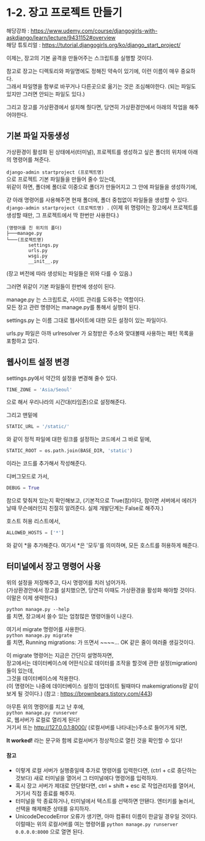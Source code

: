 # 1-2. 장고 프로젝트 만들기
해당강좌 : https://www.udemy.com/course/djangogirls-with-askdjango/learn/lecture/9431152#overview  
해당 튜토리얼 : https://tutorial.djangogirls.org/ko/django_start_project/

이제는, 장고의 기본 골격을 만들어주는 스크립트를 실행할 것이다.   

참고로 장고는 디렉토리와 파일명에도 정해진 약속이 있기에, 이런 이름이 매우 중요하다.  
그래서 파일명을 함부로 바꾸거나 다른곳으로 옮기는 것은 조심해야한다. (되는 파일도 있지만 그러면 안되는 파일도 있다.)

그리고 장고를 가상환경에서 설치해 줬다면, 당연히 가상환경안에서 아래의 작업을 해주어야한다.

## 기본 파일 자동생성
가상환경이 활성화 된 상태에서(터미널), 프로젝트를 생성하고 싶은 폴더의 위치에 아래의 명령어를 쳐준다.

```django-admin startproject (프로젝트명)```  
으로 프로젝트 기본 파일들을 만들어 줄수 있는데,  
위같이 하면, 폴더에 폴더로 이중으로 폴더가 만들어지고 그 안에 파일들을 생성하기에, 

걍 아래 명령어를 사용해주면 현재 폴더에, 폴더 중첩없이 파일들을 생성할 수 있다.  
```django-admin startproject (프로젝트명) .```
(이제 위 명렁어는 장고에서 프로젝트를 생성할 때만, 그 프로젝트에서 딱 한번만 사용한다.)

    (명령어를 친 위치의 폴더)
    ├───manage.py
    └───(프로젝트명)
            settings.py
            urls.py
            wsgi.py
            __init__.py

(장고 버전에 따라 생성되는 파일들은 위와 다를 수 있음.)

그러면 위같이 기본 파일들이 한번에 생성이 된다.

manage.py 는 스크립트로, 사이트 관리를 도와주는 역할이다.  
모든 장고 관련 명령어는 manage.py를 통해서 실행이 된다.

settings.py 는 이름 그대로 웹사이트에 대한 모든 설정이 있는 파일이다.

urls.py 파일은 아까 urlresolver 가 요청받은 주소와 맞대볼때 사용하는 패턴 목록을 포함하고 있다.

## 웹사이트 설정 변경

settings.py에서 약간의 설정을 변경해 줄수 있다.

```python
TINE_ZONE = 'Asia/Seoul'
```  
으로 해서 우리나라의 시간대(타임존)으로 설정해준다.

그리고 맨밑에  
```python
STATIC_URL = '/static/'
```  
와 같이 정적 파일에 대한 링크를 설정하는 코드에서 그 바로 밑에,  
```python
STATIC_ROOT = os.path.join(BASE_DIR, 'static')
```  
이라는 코드를 추가해서 작성해준다.

디버그모드로 가서,  
```python
DEBUG = True
```
참으로 맞춰져 있는지 확인해보고, (기본적으로 True(참)이다, 참이면 서버에서 에러가 날때 무슨에러인지 친절히 알려준다. 실제 개발단계는 False로 해주자.)

호스트 허용 리스트에서,
```python
ALLOWED_HOSTS = ['*']
```
와 같이 *을 추가해준다. 여기서 *은 '모두'를 의미하며, 모든 호스트를 허용하게 해준다.

## 터미널에서 장고 명령어 사용
위의 설정을 저장해주고, 다시 명령어를 치러 넘어가자.   
(가상환경안에서 장고를 설치했으면, 당연히 이때도 가상환경을 활성화 해야할 것이다. 이말은 이제 생략한다.)

```python manage.py --help```  
를 치면, 장고에서 쓸수 있는 엄청많은 명령어들이 나온다.  

여기서 migrate 명령어를 사용한다.  
```python manage.py migrate```  
를 치면, Running migrations: 가 뜨면서 ~~~~... OK 같은 줄이 여러줄 생길것이다.

이 migrate 명령어는 지금은 간단히 설명하자면,  
장고에서는 데이터베이스에 어떤식으로 데이터를 조작을 할것에 관한 설정(migration)들이 있는데,   
그것을 데이터베이스에 적용한다.    
(이 명령어는 나중에 데이터베이스 설정이 업데이트 될때마다 makemigrations랑 같이 보게 될 것이다.)
(참고 : https://brownbears.tistory.com/443)

아무튼 위의 명령어를 치고 난 후에,  
```python manage.py runserver```   
로, 웹서버가 로컬로 열리게 된다!  
거기서 뜨는 http://127.0.0.1:8000/ (로컬서버를 나타내는)주소로 들어가게 되면,   

**It worked!**
라는 문구와 함께 로컬서버가 정상적으로 열린 것을 확인할 수 있다!

#### 참고
- 이렇게 로컬 서버가 실행중일때 추가로 명령어를 입력한다면, (ctrl + c로 중단하는 것보다) 새로 터미널을 열어서 그 터미널에다 명령어를 입력하자. 
- 혹시 장고 서버가 제대로 안닫혔다면, ctrl + shift + esc 로 작업관리자를 열어서, 거기서 직접 종료를 해주자.  
- 터미널을 막 종료하거나, 터미널에서 텍스트를 선택하면 안됀다. 엔터키를 눌러서, 선택을 해제해준 상태를 유지하자.
- UnicodeDecodeError 오류가 생기면, 아마 컴퓨터 이름이 한글일 경우일 것이다. 이럴때는 위의 로컬서버를 여는 명령어를 ```python manage.py runserver 0.0.0.0:8000``` 으로 열면 된다.
